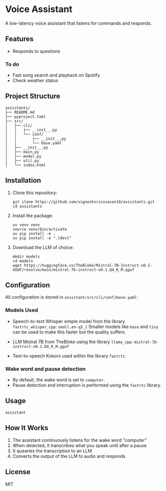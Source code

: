 # Voice Assistant

A low-latency voice assistant that listens for commands and responds. 

## Features

- Responds to questions

### To do
- Fast song search and playback on Spotify
- Check weather status 

## Project Structure

```
assistants/
├── README.md
├── pyproject.toml
├── src/
│   ├── cli/
│   │   ├── __init__.py
│   │   └── conf/
│   │       ├── __init__.py
│   │       └── base.yaml
│   ├── __init__.py
│   ├── main.py
│   ├── model.py
│   ├── util.py
│   └── index.html

```

## Installation

1. Clone this repository:
   ```
   git clone https://github.com/vigneshsrinivasan10/assistants.git
   cd assistants
   ```

2. Install the package:
   ```
   uv venv venv
   source venv/bin/activate 
   uv pip install -e .
   uv pip install -e ".[dev]"

   ```
3. Download the LLM of choice: 
   ```
   mkdir models
   cd models
   wget https://huggingface.co/TheBloke/Mistral-7B-Instruct-v0.1-GGUF/resolve/main/mistral-7b-instruct-v0.1.Q4_K_M.gguf
   ```

## Configuration

All configuration is stored in `assistant/src/cli/conf/base.yaml`:

### Models Used

- Speech-to-text 
Whisper simple model from the library `fastrtc_whisper_cpp`: 
```small.en-q5_1```
Smaller models like `base` and `tiny` can be used to make this faster but the quality suffers. 

- LLM 
Mistral 7B from TheBloke using the library `llama_cpp`: 
```mistral-7b-instruct-v0.1.Q4_K_M.gguf``` 

- Text-to-speech 
Kokoro used within the library `fastrtc`.  

### Wake word and pause detection

- By default, the wake word is set to `computer`. 
- Pause detection and interruption is performed using the `fastrtc` library. 

## Usage
```
assistant
```

## How It Works

1. The assistant continuously listens for the wake word "computer"
2. When detected, it transcribes what you speak until after a pause
3. It quearies the transcription to an LLM
4. Converts the output of the LLM to audio and responds

## License

MIT 
